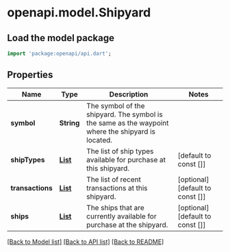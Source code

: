 # openapi.model.Shipyard

## Load the model package
```dart
import 'package:openapi/api.dart';
```

## Properties
Name | Type | Description | Notes
------------ | ------------- | ------------- | -------------
**symbol** | **String** | The symbol of the shipyard. The symbol is the same as the waypoint where the shipyard is located. | 
**shipTypes** | [**List<ShipyardShipTypesInner>**](ShipyardShipTypesInner.md) | The list of ship types available for purchase at this shipyard. | [default to const []]
**transactions** | [**List<ShipyardTransaction>**](ShipyardTransaction.md) | The list of recent transactions at this shipyard. | [optional] [default to const []]
**ships** | [**List<ShipyardShip>**](ShipyardShip.md) | The ships that are currently available for purchase at the shipyard. | [optional] [default to const []]

[[Back to Model list]](../README.md#documentation-for-models) [[Back to API list]](../README.md#documentation-for-api-endpoints) [[Back to README]](../README.md)


